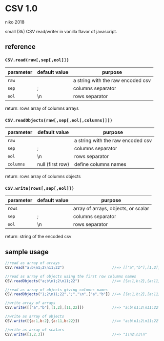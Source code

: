 # CSV 1.0
niko 2018

small (3k) CSV read/writer in vanilla flavor of javascript.

## reference

### `CSV.read(raw[,sep[,eol]])`

| parameter | default value | purpose                           |
|-----------|---------------|-----------------------------------|
| `raw`     |               | a string with the raw encoded csv |
| `sep`     | ;             | columns separator                 |
| `eol`     | \n            | rows separator                    |

return: rows array of columns arrays


### `CSV.readObjects(raw[,sep[,eol[,columns]]])`

| parameter | default value    | purpose                           |
|-----------|------------------|-----------------------------------|
| `raw`     |                  | a string with the raw encoded csv |
| `sep`     | ;                | columns separator                 |
| `eol`     | \n               | rows separator                    |
| `columns` | null (first row) | define columns names              |

return: rows array of columns objects


### `CSV.write(rows[,sep[,eol]])`

| parameter | default value    | purpose                             |
|-----------|------------------|-------------------------------------|
| `rows`    |                  | array of arrays, objects, or scalar |
| `sep`     | ;                | columns separator                   |
| `eol`     | \n               | rows separator                      |

return: string of the encoded csv


## sample usage

```javascript
//read as array of arrays
CSV.read("a;b\n1;2\n11;22")                      //=> [["a","b"],[1,2],[11,22]]

//read as array of objects using the first row columns names
CSV.readObjects("a;b\n1;2\n11;22")               //=> [{a:1,b:2},{a:11,b:22}]

//read as array of objects giving columns names
CSV.readObjects("1;2\n11;22",";","\n",["a","b"]) //=> [{a:1,b:2},{a:11,b:22}]

//write array of arrays
CSV.write([["a","b"],[1,2],[11,22]])             //=> "a;b\n1;2\n11;22\n"

//write as array of objects
CSV.write([{a:1,b:2},{a:11,b:22}])               //=> "a;b\n1;2\n11;22\n"

//write as array of scalars
CSV.write([1,2,3])                               //=> "1\n2\n3\n"
```